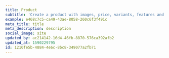 ```yaml
---
title: Product
subtitle: 'Create a product with images, price, variants, features and details.'
example: e468c7c5-ca49-43ae-8058-260c6f3f491c
meta_title: title
meta_description: description
social_image: site
updated_by: ac214142-16d4-46fb-8870-576ca392afb2
updated_at: 1590229795
id: 1210fe5b-4884-4e6c-8bc8-349077a2fb71
---
```

